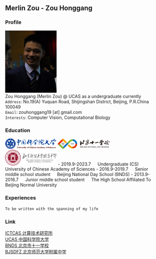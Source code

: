 ## Merlin Zou - Zou Honggang

### Profile
<img src="https://github.com/Merlin-UCAS/Merlin-UCAS.github.io/blob/main/images/zhaopian.jpg" width="33%"> <br>
Zou Honggang (Merlin Zou) @ UCAS as a undergraduate currently <br>
`Address`: No.19(A) Yuquan Road, Shijingshan District, Beijing, P.R.China 100049 <br>
`Email`: zouhonggang19 [at] gmail.com <br>
`Interests`: Computer Vision, Computational Biology

### Education
<img src="https://github.com/Merlin-UCAS/Merlin-UCAS.github.io/blob/main/images/guokeda.jpg" width="33%">
<img src="https://github.com/Merlin-UCAS/Merlin-UCAS.github.io/blob/main/images/shiyi.jpg" width="33%">
<img src="https://github.com/Merlin-UCAS/Merlin-UCAS.github.io/blob/main/images/fuzhong.jpg" width="33%">
- 2019.9-2023.7 &emsp; Undergraduate (CS) &emsp; University of Chinese Academy of Sciences
- 2016.9-2019.7 &emsp; Senior middle school student &emsp; Beijing National Day School (BNDS)
- 2013.9-2016.7 &emsp; Junior middle school student &emsp; The High School Affiliated To Beijing Normal University

### Experiences
```markdown
To be written with the spanning of my life
```

### Link
[ICTCAS 计算技术研究所](http://www.ict.ac.cn/) <br>
[ UCAS  中国科学院大学](https://www.ucas.ac.cn/) <br>
[ BNDS  北京市十一学校](http://www.bnds.cn/) <br>
[BJSDFZ 北京师范大学附属中学](https://www.bjsdfz.com/)
